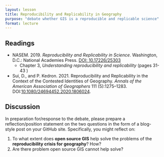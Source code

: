 ```yaml
---
layout: lesson
title: Reproducibility and Replicability in Geography
purpose: "debate whether GIS is a reproducible and replicable science"
format: lecture
---
```


## Readings

- NASEM. 2019. *Reproducibility and Replicability in Science*. Washington, D.C.: National Academies Press. [DOI: 10.17226/25303](https://doi.org/10.17226/25303)
  - Chapter 3, *Understanding reproducibility and replicability* (pages 31-43 )
- Sui, D., and P. Kedron. 2021. Reproducibility and Replicability in the Context of the Contested Identities of Geography. *Annals of the American Association of Geographers* 111 (5):1275–1283. DOI:[10.1080/24694452.2020.1806024](https://doi.org/10.1080/24694452.2020.1806024).

## Discussion

In preparation for/response to the debate, please prepare a reflection/position statement on the two questions in the form of a blog-style post on your GitHub site.
Specifically, you might reflect on:
1. To what extent does **open source GIS** help solve the problems of the **reproducibility crisis for geography**? How?
2. Are there problem open source GIS cannot help solve?
